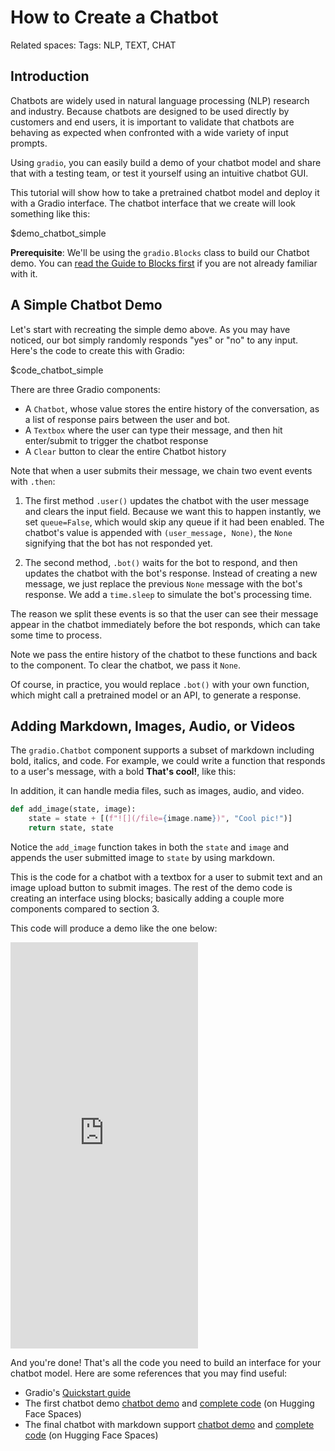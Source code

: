 # How to Create a Chatbot

Related spaces: 
Tags: NLP, TEXT, CHAT

## Introduction

Chatbots are widely used in natural language processing (NLP) research and industry. Because chatbots are designed to be used directly by customers and end users, it is important to validate that chatbots are behaving as expected when confronted with a wide variety of input prompts. 

Using `gradio`, you can easily build a demo of your chatbot model and share that with a testing team, or test it yourself using an intuitive chatbot GUI.

This tutorial will show how to take a pretrained chatbot model and deploy it with a Gradio interface. The chatbot interface that we create will look something like this:

$demo_chatbot_simple

**Prerequisite**: We'll be using the `gradio.Blocks` class to build our Chatbot demo.
You can [read the Guide to Blocks first](https://gradio.app/quickstart/#blocks-more-flexibility-and-control) if you are not already familiar with it.

## A Simple Chatbot Demo

Let's start with recreating the simple demo above. As you may have noticed, our bot simply randomly responds "yes" or "no" to any input. Here's the code to create this with Gradio:

$code_chatbot_simple

There are three Gradio components:
* A `Chatbot`, whose value stores the entire history of the conversation, as a list of response pairs between the user and bot. 
* A `Textbox` where the user can type their message, and then hit enter/submit to trigger the chatbot response
* A `Clear` button to clear the entire Chatbot history

Note that when a user submits their message, we chain two event events with `.then`:

1. The first method `.user()` updates the chatbot with the user message and clears the input field. Because we want this to happen instantly, we set `queue=False`, which would skip any queue if it had been enabled. The chatbot's value is appended with `(user_message, None)`, the `None` signifying that the bot has not responded yet.

2. The second method, `.bot()` waits for the bot to respond, and then updates the chatbot with the bot's response. Instead of creating a new message, we just replace the previous `None` message with the bot's response. We add a `time.sleep` to simulate the bot's processing time.

The reason we split these events is so that the user can see their message appear in the chatbot immediately before the bot responds, which can take some time to process.

Note we pass the entire history of the chatbot to these functions and back to the component. To clear the chatbot, we pass it `None`.

Of course, in practice, you would replace `.bot()` with your own function, which might call a pretrained model or an API, to generate a response.


## Adding Markdown, Images, Audio, or Videos 

The `gradio.Chatbot` component supports a subset of markdown including bold, italics, and code. For example, we could write a function that responds to a user's message, with a bold **That's cool!**, like this:




In addition, it can handle media files, such as images, audio, and video. 

```python
def add_image(state, image):
    state = state + [(f"![](/file={image.name})", "Cool pic!")]
    return state, state
```


Notice the `add_image` function takes in both the `state` and `image` and appends the user submitted image to `state` by using markdown. 



This is the code for a chatbot with a textbox for a user to submit text and an image upload button to submit images. The rest of the demo code is creating an interface using blocks; basically adding a couple more components compared to section 3.

This code will produce a demo like the one below:

<iframe src="https://dawood-chatbot-guide-multimodal.hf.space" frameBorder="0" height="650" title="Gradio app" class="container p-0 flex-grow space-iframe" allow="accelerometer; ambient-light-sensor; autoplay; battery; camera; document-domain; encrypted-media; fullscreen; geolocation; gyroscope; layout-animations; legacy-image-formats; magnetometer; microphone; midi; oversized-images; payment; picture-in-picture; publickey-credentials-get; sync-xhr; usb; vr ; wake-lock; xr-spatial-tracking" sandbox="allow-forms allow-modals allow-popups allow-popups-to-escape-sandbox allow-same-origin allow-scripts allow-downloads"></iframe>

And you're done! That's all the code you need to build an interface for your chatbot model. Here are some references that you may find useful:

* Gradio's [Quickstart guide](https://gradio.app/quickstart/)
* The first chatbot demo [chatbot demo](https://huggingface.co/spaces/dawood/chatbot-guide) and [complete code](https://huggingface.co/spaces/dawood/chatbot-guide/blob/main/app.py) (on Hugging Face Spaces)
* The final chatbot with markdown support [chatbot demo](https://huggingface.co/spaces/dawood/chatbot-guide-multimodal) and [complete code](https://huggingface.co/spaces/dawood/chatbot-guide-multimodal/blob/main/app.py) (on Hugging Face Spaces)
